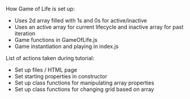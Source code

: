 How Game of Life is set up:

- Uses 2d array filled with 1s and 0s for active/inactive
- Uses an active array for current lifecycle and inactive array for past iteration
- Game functions in GameOfLife.js
- Game instantiation and playing in index.js

List of actions taken during tutorial:

- Set up files / HTML page
- Set starting properties in constructor
- Set up class functions for manipulating array properties
- Set up class functions for changing grid based on array
